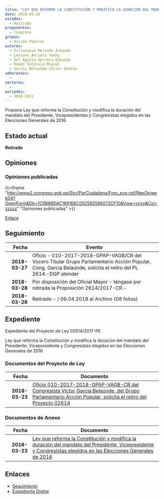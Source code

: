```yaml
---
title: "LEY QUE REFORMA LA CONSTITUCIÓN Y MODIFICA LA DURACIÓN DEL MANDADO DEL PRESIDENTE, VICEPRESIDENTES Y CONGRESISTAS ELEGIDOS EN LAS ELECCIONES GENERALES DE 2016"
date: 2018-03-28
estados: 
  - Retirado
proponentes: 
  - Congreso
grupos: 
  - Acción Popular
autores: 
  - Villanueva Mercado Armando
  - Lescano Ancieta Yonhy
  - Del Águila Herrera Edmundo
  - Román Valdivia Miguel
  - García Belaunde Víctor Andrés
adherentes: 
  - 
sectores: 
  - 
periodos: 
  - 2016-2021
---
```


Propone Ley que reforma la Constitución y modifica la duración del mandato del Presidente, Vicepresidentes y Congresistas elegidos en las Elecciones Generales de 2016.


## Estado actual

**Retirado**

## Opiniones

### Opiniones publicadas

{{<iframe "http://www2.congreso.gob.pe/Sicr/ParCiudadana/Foro_pvp.nsf/RepOpiweb04?OpenForm&Db=1C6B88DAC189168C052582590072CF10&View=yyyy&Col=zzzzz" "Opiniones publicadas" >}}

[Enlace](http://www2.congreso.gob.pe/Sicr/ParCiudadana/Foro_pvp.nsf/RepOpiweb04?OpenForm&Db=1C6B88DAC189168C052582590072CF10&View=yyyy&Col=zzzzz)

## Seguimiento

| Fecha | Evento |
|------:|--------|
| **2018-03-27** | Oficio - 010-2017-2018-GPAP-VAGB/CR del Vocero Titular Grupo Parlamentario Acción Popular, Cong. García Belaúnde, solicita el retiro del PL 2614.-DGP atender|
| **2018-03-28** | Por disposición del Oficial Mayor - téngase por retirada la Proposición 2614/2017-CR.-|
| **2018-03-28** | Retirado - / 09.04.2018 al Archivo (08 folios)|


## Expediente

Expediente del Proyecto de Ley 02614/2017-PE

Ley que reforma la Constitución y modifica la duración del mandato del Presidente, Vicepresidente y Congresistas elegidos en las Elecciones Generales de 2016


### Documentos del Proyecto de Ley

| Fecha | Documento |
|------:|--------|
| **2018-03-23** | [Oficio 010-2017-2018-GPAP-VAGB-CR del Congresista Victor García Belaúnde, del Grupo Parlamentario Acción Popular, solicita el retiro del Proyecto 02614](http://www.leyes.congreso.gob.pe/Documentos/2016_2021/Oficios/Grupos_Parlamentarios/OFICIO-010-2017-2018-GPAP-VAGB-CR.pdf) |

### Documentos de Anexo

| Fecha | Documento |
|------:|--------|
| **2018-03-23** | [Ley que reforma la Constitución y modifica la duración del mandato del Presidente, Vicepresidente y Congresistas elegidos en las Elecciones Generales de 2016](http://www.leyes.congreso.gob.pe/Documentos/2016_2021/Proyectos_de_Ley_y_de_Resoluciones_Legislativas/PL0261420180323..pdf) |

## Enlaces 

- [Seguimiento](http://www2.congreso.gob.pe/Sicr/TraDocEstProc/CLProLey2016.nsf/f7fff46988ca05b1052578e100829cc7/3f12194448ae90b1052582590060dea6?OpenDocument)
- [Expediente Digital](http://www2.congreso.gob.pe/Sicr/TraDocEstProc/CLProLey2016.nsf/f7fff46988ca05b1052578e100829cc7/3f12194448ae90b1052582590060dea6?OpenDocument&Click=05257FB7005EB655.eb71d0cf91d8294e05256cdf006b5706/$Body/0.1C6C)
